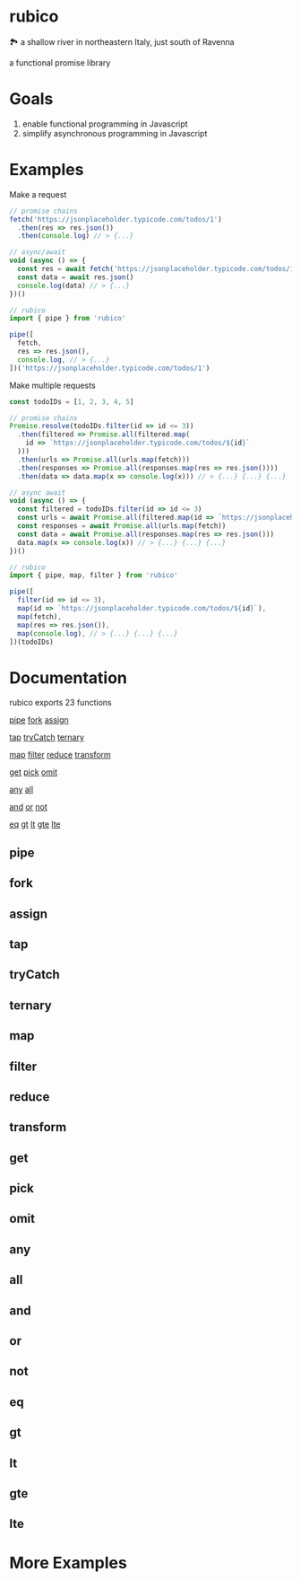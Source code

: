 # rubico
🏞 a shallow river in northeastern Italy, just south of Ravenna

a functional promise library

# Goals
1. enable functional programming in Javascript
2. simplify asynchronous programming in Javascript

# Examples
Make a request
```javascript
// promise chains
fetch('https://jsonplaceholder.typicode.com/todos/1')
  .then(res => res.json())
  .then(console.log) // > {...}

// async/await
void (async () => {
  const res = await fetch('https://jsonplaceholder.typicode.com/todos/1')
  const data = await res.json()
  console.log(data) // > {...}
})()

// rubico
import { pipe } from 'rubico'

pipe([
  fetch,
  res => res.json(),
  console.log, // > {...}
])('https://jsonplaceholder.typicode.com/todos/1')
```

Make multiple requests
```javascript
const todoIDs = [1, 2, 3, 4, 5]

// promise chains
Promise.resolve(todoIDs.filter(id => id <= 3))
  .then(filtered => Promise.all(filtered.map(
    id => `https://jsonplaceholder.typicode.com/todos/${id}`
  )))
  .then(urls => Promise.all(urls.map(fetch)))
  .then(responses => Promise.all(responses.map(res => res.json())))
  .then(data => data.map(x => console.log(x))) // > {...} {...} {...}

// async await
void (async () => {
  const filtered = todoIDs.filter(id => id <= 3)
  const urls = await Promise.all(filtered.map(id => `https://jsonplaceholder.typicode.com/todos/${id}`))
  const responses = await Promise.all(urls.map(fetch))
  const data = await Promise.all(responses.map(res => res.json()))
  data.map(x => console.log(x)) // > {...} {...} {...}
})()

// rubico
import { pipe, map, filter } from 'rubico'

pipe([
  filter(id => id <= 3),
  map(id => `https://jsonplaceholder.typicode.com/todos/${id}`),
  map(fetch),
  map(res => res.json()),
  map(console.log), // > {...} {...} {...}
])(todoIDs)
```

# Documentation
rubico exports 23 functions

[pipe](https://github.com/richytong/rubico#pipe)
[fork](https://github.com/richytong/rubico#fork)
[assign](https://github.com/richytong/rubico#assign)

[tap](https://github.com/richytong/rubico#tap)
[tryCatch](https://github.com/richytong/rubico#tryCatch)
[ternary](https://github.com/richytong/rubico#ternary)

[map](https://github.com/richytong/rubico#map)
[filter](https://github.com/richytong/rubico#filter)
[reduce](https://github.com/richytong/rubico#reduce)
[transform](https://github.com/richytong/rubico#transform)

[get](https://github.com/richytong/rubico#get)
[pick](https://github.com/richytong/rubico#pick)
[omit](https://github.com/richytong/rubico#omit)

[any](https://github.com/richytong/rubico#any)
[all](https://github.com/richytong/rubico#all)

[and](https://github.com/richytong/rubico#and)
[or](https://github.com/richytong/rubico#or)
[not](https://github.com/richytong/rubico#not)

[eq](https://github.com/richytong/rubico#eq)
[gt](https://github.com/richytong/rubico#gt)
[lt](https://github.com/richytong/rubico#lt)
[gte](https://github.com/richytong/rubico#gte)
[lte](https://github.com/richytong/rubico#lte)

## pipe
## fork
## assign
## tap
## tryCatch
## ternary
## map
## filter
## reduce
## transform
## get
## pick
## omit
## any
## all
## and
## or
## not
## eq
## gt
## lt
## gte
## lte

# More Examples
